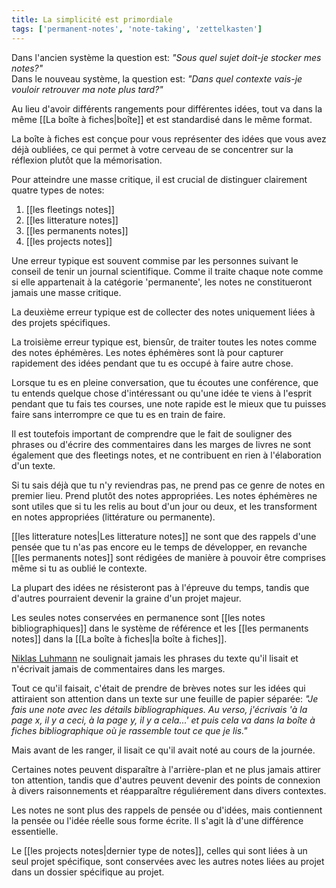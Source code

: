 ```yaml
---
title: La simplicité est primordiale
tags: ['permanent-notes', 'note-taking', 'zettelkasten']
---
```


Dans l'ancien système la question est: *"Sous quel sujet doit-je stocker mes notes?"*<br/>
Dans le nouveau système, la question est: *"Dans quel contexte vais-je vouloir retrouver ma note plus tard?"*

Au lieu d'avoir différents rangements pour différentes idées, tout va dans la même [[La boîte à fiches|boîte]] et est standardisé dans le même format.

La boîte à fiches est conçue pour vous représenter des idées que vous avez déjà oubliées, ce qui permet à votre cerveau de se concentrer sur la réflexion plutôt que la mémorisation.

Pour atteindre une masse critique, il est crucial de distinguer clairement quatre types de notes:
1. [[les fleetings notes]]
2. [[les litterature notes]]
3. [[les permanents notes]]
4. [[les projects notes]]

Une erreur typique est souvent commise par les personnes suivant le conseil de tenir un journal scientifique. Comme il traite chaque note comme si elle appartenait à la catégorie 'permanente', les notes ne constitueront jamais une masse critique.

La deuxième erreur typique est de collecter des notes uniquement liées à des projets spécifiques.

La troisième erreur typique est, biensûr, de traiter toutes les notes comme des notes éphémères. 
Les notes éphémères sont là pour capturer rapidement des idées pendant que tu es occupé à faire autre chose. 

Lorsque tu es en pleine conversation, que tu écoutes une conférence, que tu entends quelque chose d'intéressant ou qu'une idée te viens à l'esprit pendant que tu fais tes courses, une note rapide est le mieux que tu puisses faire sans interrompre ce que tu es en train de faire.

Il est toutefois important de comprendre que le fait de souligner des phrases ou d'écrire des commentaires dans les marges de livres ne sont également que des fleetings notes, et ne contribuent en rien à l'élaboration d'un texte. 

Si tu sais déjà que tu n'y reviendras pas, ne prend pas ce genre de notes en premier lieu. Prend plutôt des notes appropriées. Les notes éphémères ne sont utiles que si tu les relis au bout d'un jour ou deux, et les transforment en notes appropriées (littérature ou permanente).

[[les litterature notes|Les litterature notes]] ne sont que des rappels d'une pensée que tu n'as pas encore eu le temps de développer, en revanche [[les permanents notes]] sont rédigées de manière à pouvoir être comprises même si tu as oublié le contexte.

La plupart des idées ne résisteront pas à l'épreuve du temps, tandis que d'autres pourraient devenir la graine d'un projet majeur.

Les seules notes conservées en permanence sont [[les notes bibliographiques]] dans le système de référence et les [[les permanents notes]] dans la [[La boîte à fiches|la boîte à fiches]].

[Niklas Luhmann](https://fr.wikipedia.org/wiki/Niklas_Luhmann) ne soulignait jamais les phrases du texte qu'il lisait et n'écrivait jamais de commentaires dans les marges.

Tout ce qu'il faisait, c'était de prendre de brèves notes sur les idées qui attiraient son attention dans un texte sur une feuille de papier séparée: *"Je fais une note avec les détails bibliographiques. Au verso, j'écrivais 'à la page x, il y a ceci, à la page y, il y a cela...' et puis cela va dans la boîte à fiches bibliographique où je rassemble tout ce que je lis."*

Mais avant de les ranger, il lisait ce qu'il avait noté au cours de la journée. 

Certaines notes peuvent disparaître à l'arrière-plan et ne plus jamais attirer ton attention, tandis que d'autres peuvent devenir des points de connexion à divers raisonnements et réapparaître réguliérement dans divers contextes. 

Les notes ne sont plus des rappels de pensée ou d'idées, mais contiennent la pensée ou l'idée réelle sous forme écrite. Il s'agit là d'une différence essentielle.

Le [[les projects notes|dernier type de notes]], celles qui sont liées à un seul projet spécifique, sont conservées avec les autres notes liées au projet dans un dossier spécifique au projet.